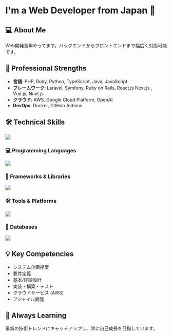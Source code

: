 # I'm a Web Developer from Japan 👋 

## 💻 About Me
Web開発長年やってます。バックエンドからフロントエンドまで幅広く対応可能です。

## 🚀 Professional Strengths
- **言語**: PHP, Ruby, Python, TypeScript, Java, JavaScript
- **フレームワーク**: Laravel, Symfony, Ruby on Rails, React.js Next.js , Vue.js, Nuxt.js
- **クラウド**: AWS, Google Cloud Platform, OpenAI
- **DevOps**: Docker, GitHub Actions

## 🛠 Technical Skills

![](https://github-readme-stats.vercel.app/api/top-langs?username=hhayashi-broadtec&show_icons=true&locale=en&layout=donut) 

### 💻 Programming Languages
<img src="https://skillicons.dev/icons?i=php,ruby,python,typescript,js,bash,java,c" />

### 🚀 Frameworks & Libraries
<img src="https://skillicons.dev/icons?i=laravel,rails,react,vue,nodejs,spring,django,next,nuxt" />

### 🛠 Tools & Platforms
<img src="https://skillicons.dev/icons?i=aws,gcp,docker,github,jenkins,linux,vscode,figma,notion" />

### 💾 Databases
<img src="https://skillicons.dev/icons?i=mysql,postgresql,sqlite,mongodb,redis" />

## 💡 Key Competencies
- システム企画提案
- 要件定義
- 基本/詳細設計
- 実装・構築・テスト
- クラウドサービス (AWS)
- アジャイル開発

## 🌱 Always Learning
最新の技術トレンドにキャッチアップし、常に自己成長を目指しています。
